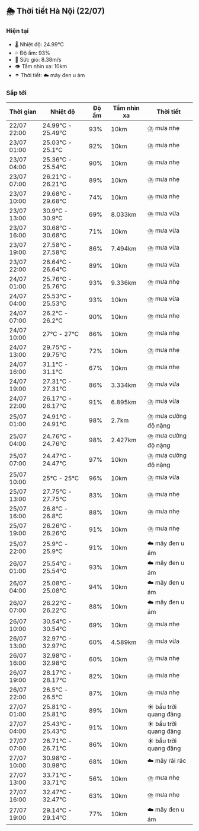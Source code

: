 ## 🌦️ Thời tiết Hà Nội (22/07)

### Hiện tại

- 🌡️ Nhiệt độ: 24.99℃
- 💦 Độ ẩm: 93%
- 💨 Sức gió: 8.38m/s
- 👁️ Tầm nhìn xa: 10km
- ☂️ Thời tiết: ☁️ mây đen u ám

### Sắp tới

| Thời gian | Nhiệt độ | Độ ẩm | Tầm nhìn xa | Thời tiết |
| --- | --- | --- | --- | --- |
| 22/07 22:00 | 24.99℃ - 25.49℃ | 93% | 10km | ⛈️ mưa nhẹ |
| 23/07 01:00 | 25.03℃ - 25.1℃ | 92% | 10km | ⛈️ mưa nhẹ |
| 23/07 04:00 | 25.36℃ - 25.54℃ | 90% | 10km | ⛈️ mưa nhẹ |
| 23/07 07:00 | 26.21℃ - 26.21℃ | 89% | 10km | ⛈️ mưa nhẹ |
| 23/07 10:00 | 29.68℃ - 29.68℃ | 74% | 10km | ⛈️ mưa nhẹ |
| 23/07 13:00 | 30.9℃ - 30.9℃ | 69% | 8.033km | ⛈️ mưa vừa |
| 23/07 16:00 | 30.68℃ - 30.68℃ | 71% | 10km | ⛈️ mưa vừa |
| 23/07 19:00 | 27.58℃ - 27.58℃ | 86% | 7.494km | ⛈️ mưa vừa |
| 23/07 22:00 | 26.64℃ - 26.64℃ | 89% | 10km | ⛈️ mưa vừa |
| 24/07 01:00 | 25.76℃ - 25.76℃ | 93% | 9.336km | ⛈️ mưa nhẹ |
| 24/07 04:00 | 25.53℃ - 25.53℃ | 93% | 10km | ⛈️ mưa vừa |
| 24/07 07:00 | 26.2℃ - 26.2℃ | 90% | 10km | ⛈️ mưa nhẹ |
| 24/07 10:00 | 27℃ - 27℃ | 86% | 10km | ⛈️ mưa nhẹ |
| 24/07 13:00 | 29.75℃ - 29.75℃ | 72% | 10km | ⛈️ mưa nhẹ |
| 24/07 16:00 | 31.1℃ - 31.1℃ | 67% | 10km | ⛈️ mưa nhẹ |
| 24/07 19:00 | 27.31℃ - 27.31℃ | 86% | 3.334km | ⛈️ mưa vừa |
| 24/07 22:00 | 26.17℃ - 26.17℃ | 91% | 6.895km | ⛈️ mưa vừa |
| 25/07 01:00 | 24.91℃ - 24.91℃ | 98% | 2.7km | ⛈️ mưa cường độ nặng |
| 25/07 04:00 | 24.76℃ - 24.76℃ | 98% | 2.427km | ⛈️ mưa cường độ nặng |
| 25/07 07:00 | 24.47℃ - 24.47℃ | 97% | 10km | ⛈️ mưa cường độ nặng |
| 25/07 10:00 | 25℃ - 25℃ | 96% | 10km | ⛈️ mưa vừa |
| 25/07 13:00 | 27.75℃ - 27.75℃ | 83% | 10km | ⛈️ mưa nhẹ |
| 25/07 16:00 | 26.8℃ - 26.8℃ | 88% | 10km | ⛈️ mưa nhẹ |
| 25/07 19:00 | 26.26℃ - 26.26℃ | 91% | 10km | ⛈️ mưa nhẹ |
| 25/07 22:00 | 25.9℃ - 25.9℃ | 91% | 10km | ☁️ mây đen u ám |
| 26/07 01:00 | 25.54℃ - 25.54℃ | 93% | 10km | ☁️ mây đen u ám |
| 26/07 04:00 | 25.08℃ - 25.08℃ | 94% | 10km | ☁️ mây đen u ám |
| 26/07 07:00 | 26.22℃ - 26.22℃ | 88% | 10km | ☁️ mây đen u ám |
| 26/07 10:00 | 30.54℃ - 30.54℃ | 69% | 10km | ⛈️ mưa nhẹ |
| 26/07 13:00 | 32.97℃ - 32.97℃ | 60% | 4.589km | ⛈️ mưa vừa |
| 26/07 16:00 | 32.98℃ - 32.98℃ | 60% | 10km | ⛈️ mưa nhẹ |
| 26/07 19:00 | 28.17℃ - 28.17℃ | 82% | 10km | ⛈️ mưa nhẹ |
| 26/07 22:00 | 26.5℃ - 26.5℃ | 87% | 10km | ⛈️ mưa nhẹ |
| 27/07 01:00 | 25.81℃ - 25.81℃ | 89% | 10km | ☀️ bầu trời quang đãng |
| 27/07 04:00 | 25.43℃ - 25.43℃ | 91% | 10km | ☀️ bầu trời quang đãng |
| 27/07 07:00 | 26.71℃ - 26.71℃ | 86% | 10km | ☀️ bầu trời quang đãng |
| 27/07 10:00 | 30.98℃ - 30.98℃ | 68% | 10km | ☁️ mây rải rác |
| 27/07 13:00 | 33.71℃ - 33.71℃ | 56% | 10km | ⛈️ mưa nhẹ |
| 27/07 16:00 | 32.47℃ - 32.47℃ | 63% | 10km | ⛈️ mưa nhẹ |
| 27/07 19:00 | 29.14℃ - 29.14℃ | 77% | 10km | ☁️ mây đen u ám |
